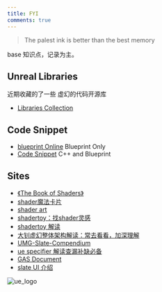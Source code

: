 ```yaml
---
title: FYI
comments: true
---
```


> The palest ink is better than the best memory

base 知识点，记录为主。



## Unreal Libraries

近期收藏的了一些 虚幻的代码开源库

- [Libraries Collection](../Tools/00.md)

## Code Snippet

- [blueprint Online](https://blueprintue.com/type/blueprint/) Blueprint Only
- [Code Snippet](https://dev.epicgames.com/community/unreal-engine/snippets) C++ and Blueprint

## Sites
- [《The Book of Shaders》](https://github.com/patriciogonzalezvivo/thebookofshaders) 
- [shader魔法卡片](https://github.com/patriciogonzalezvivo/PixelSpiritDeck) 
- [shader art](https://www.youtube.com/watch?v=f4s1h2YETNY)
- [shadertoy：找shader灵感](https://www.shadertoy.com/)
- [shadertoy 解读](https://zhuanlan.zhihu.com/p/542447481)
- [大钊虚幻整体架构解读：常去看看，加深理解](https://www.zhihu.com/column/insideue4)
- [UMG-Slate-Compendium](https://github.com/YawLighthouse/UMG-Slate-Compendium)
- [ue specifier 解读查漏补缺必备](https://github.com/fjz13/UnrealSpecifiers/)
- [GAS Document](https://github.com/tranek/GASDocumentatio)
- [slate UI 介绍](https://myslate.readthedocs.io/en/latest/index.html)

![ue_logo](../assets/images/00_image-1.png)